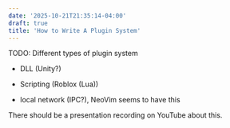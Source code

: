 ```yaml
---
date: '2025-10-21T21:35:14-04:00'
draft: true
title: 'How to Write A Plugin System'
---
```


TODO: Different types of plugin system

- DLL (Unity?)

- Scripting (Roblox (Lua))

- local network (IPC?), NeoVim seems to have this

There should be a presentation recording on YouTube about this.
